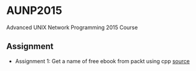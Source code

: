 # AUNP2015
Advanced UNIX Network Programming 2015 Course

## Assignment
- Assignment 1: Get a name of free ebook from packt using cpp
  [source](https://raw.githubusercontent.com/mildronize/AUNP2015/master/get_free_ebook_name_packt.cpp)
